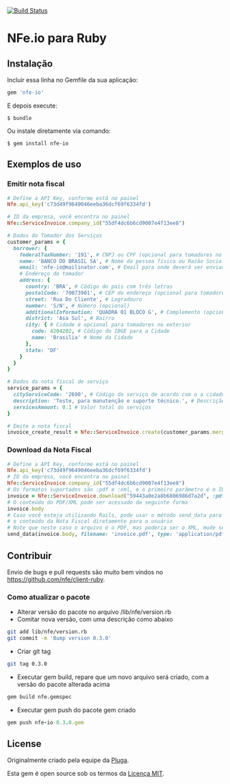 [![Build Status](https://travis-ci.org/nfe/client-ruby.svg?branch=master)](https://travis-ci.org/nfe/client-ruby.svg?branch=master)

# NFe.io para Ruby

## Instalação

Incluir essa linha no Gemfile da sua aplicação:

```ruby
gem 'nfe-io'
```

E depois execute:

    $ bundle

Ou instale diretamente via comando:

    $ gem install nfe-io

## Exemplos de uso

### Emitir nota fiscal

```ruby
# Define a API Key, conforme está no painel
Nfe.api_key('c73d49f9649046eeba36dcf69f6334fd')

# ID da empresa, você encontra no painel
Nfe::ServiceInvoice.company_id("55df4dc6b6cd9007e4f13ee8")

# Dados do Tomador dos Serviços
customer_params = {
  borrower: {
    federalTaxNumber: '191', # CNPJ ou CPF (opcional para tomadores no exterior)
    name: 'BANCO DO BRASIL SA', # Nome da pessoa física ou Razão Social da Empresa
    email: 'nfe-io@mailinator.com', # Email para onde deverá ser enviado a nota fiscal
    # Endereço do tomador
    address: {
      country: 'BRA', # Código do pais com três letras
      postalCode: '70073901', # CEP do endereço (opcional para tomadores no exterior)
      street: 'Rua Do Cliente', # Logradouro
      number: 'S/N', # Número (opcional)
      additionalInformation: 'QUADRA 01 BLOCO G', # Complemento (opcional)
      district: 'Asa Sul', # Bairro
      city: { # Cidade é opcional para tomadores no exterior
        code: 4204202, # Código do IBGE para a Cidade
        name: 'Brasilia' # Nome da Cidade
      },
      state: 'DF'
    }
  }
}

# Dados da nota fiscal de serviço
service_params = {
  cityServiceCode: '2690', # Código do serviço de acordo com o a cidade
  description: 'Teste, para manutenção e suporte técnico.', # Descrição dos serviços prestados
  servicesAmount: 0.1 # Valor total do serviços
}

# Emite a nota fiscal
invoice_create_result = Nfe::ServiceInvoice.create(customer_params.merge(service_params))
```

### Download da Nota Fiscal

```ruby
# Define a API Key, conforme está no painel
Nfe.api_key('c73d49f9649046eeba36dcf69f6334fd')
# ID da empresa, você encontra no painel
Nfe::ServiceInvoice.company_id("55df4dc6b6cd9007e4f13ee8")
# Os formatos suportados são :pdf e :xml, e o primeiro parâmetro é o ID da nota
invoice = Nfe::ServiceInvoice.download("59443a0e2a8b6806986d7a2d", :pdf)
# O conteúdo do PDF/XML pode ser acessado da seguinte forma
invoice.body
# Caso você esteja utilizando Rails, pode usar o método send_data para retornar
# o conteúdo da Nota Fiscal diretamente para o usuário
# Note que neste caso o arquivo é o PDF, mas poderia ser o XML, mude se necessário
send_data(invoice.body, filename: 'invoice.pdf', type: 'application/pdf')
```

## Contribuir

Envio de bugs e pull requests são muito bem vindos no https://github.com/nfe/client-ruby.

### Como atualizar o pacote

- Alterar versão do pacote no arquivo /lib/nfe/version.rb
- Comitar nova versão, com uma descrição como abaixo

```bash
git add lib/nfe/version.rb
git commit -m 'Bump version 0.3.0'
```
- Criar git tag

```bash
git tag 0.3.0
```

- Executar gem build, repare que um novo arquivo será criado, com a versão do pacote alterada acima

```bash
gem build nfe.gemspec
```

- Executar gem push do pacote gem criado

```ruby
gem push nfe-io-0.3.0.gem
```

## License

Originalmente criado pela equipe da [Pluga](https://github.com/PlugaDotCo).

Esta gem é open source sob os termos da [Licença MIT](http://opensource.org/licenses/MIT).
